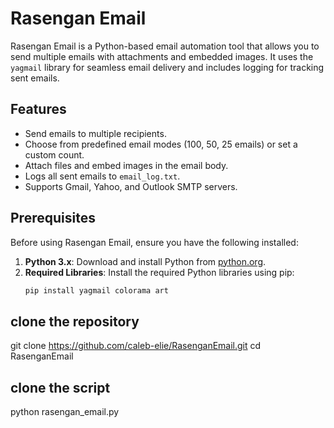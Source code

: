 # Rasengan Email

Rasengan Email is a Python-based email automation tool that allows you to send multiple emails with attachments and embedded images. It uses the `yagmail` library for seamless email delivery and includes logging for tracking sent emails.


## Features

- Send emails to multiple recipients.
- Choose from predefined email modes (100, 50, 25 emails) or set a custom count.
- Attach files and embed images in the email body.
- Logs all sent emails to `email_log.txt`.
- Supports Gmail, Yahoo, and Outlook SMTP servers.

## Prerequisites

Before using Rasengan Email, ensure you have the following installed:

1. **Python 3.x**: Download and install Python from [python.org](https://www.python.org/).
2. **Required Libraries**: Install the required Python libraries using pip:
   ```bash
   pip install yagmail colorama art

## clone the repository
git clone https://github.com/caleb-elie/RasenganEmail.git
cd RasenganEmail

## clone the script
python rasengan_email.py
